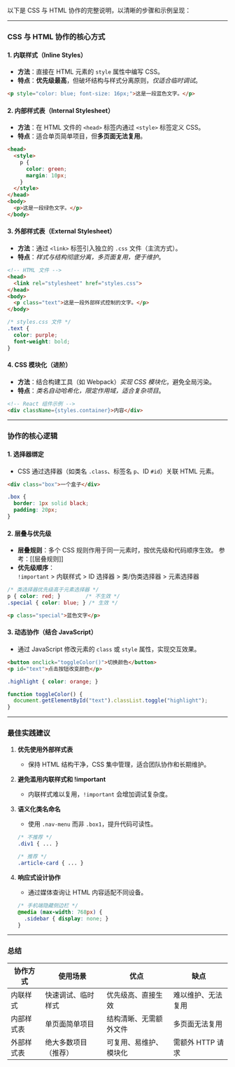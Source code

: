 以下是 CSS 与 HTML 协作的完整说明，以清晰的步骤和示例呈现：

---

### CSS 与 HTML 协作的核心方式

#### 1. 内联样式（Inline Styles）  
   - **方法**：直接在 HTML 元素的 `style` 属性中编写 CSS。  
   - **特点**：**优先级最高**，但破坏结构与样式分离原则，*仅适合临时调试*。  
   ```html
   <p style="color: blue; font-size: 16px;">这是一段蓝色文字。</p>
   ```

#### 2. 内部样式表（Internal Stylesheet）  
   - **方法**：在 HTML 文件的 `<head>` 标签内通过 `<style>` 标签定义 CSS。  
   - **特点**：适合单页简单项目，但**多页面无法复用**。  
   ```html
   <head>
     <style>
       p { 
         color: green; 
         margin: 10px;
       }
     </style>
   </head>
   <body>
     <p>这是一段绿色文字。</p>
   </body>
   ```

#### 3. 外部样式表（External Stylesheet）  
   - **方法**：通过 `<link>` 标签引入独立的 `.css` 文件（主流方式）。  
   - **特点**：*样式与结构彻底分离，多页面复用，便于维护*。  
   ```html
   <!-- HTML 文件 -->
   <head>
     <link rel="stylesheet" href="styles.css">
   </head>
   <body>
     <p class="text">这是一段外部样式控制的文字。</p>
   </body>
   ```
   ```css
   /* styles.css 文件 */
   .text {
     color: purple;
     font-weight: bold;
   }
   ```

#### 4. CSS 模块化（进阶）  
   - **方法**：结合构建工具（如 Webpack）*实现 CSS 模块化*，避免全局污染。  
   - **特点**：*类名自动哈希化，限定作用域，适合复杂项目*。  
   ```html
   <!-- React 组件示例 -->
   <div className={styles.container}>内容</div>
   ```

---

### 协作的核心逻辑

#### 1. 选择器绑定  
   - CSS 通过选择器（如类名 `.class`、标签名 `p`、ID `#id`）关联 HTML 元素。  
   ```html
   <div class="box">一个盒子</div>
   ```
   ```css
   .box { 
     border: 1px solid black; 
     padding: 20px;
   }
   ```

#### 2. **层叠与优先级**  
   - **层叠规则**：多个 CSS 规则作用于同一元素时，按优先级和代码顺序生效。  参考：[[层叠规则]]
   - **优先级顺序**：  
     `!important` > 内联样式 > ID 选择器 > 类/伪类选择器 > 元素选择器  

   ```css
   /* 类选择器优先级高于元素选择器 */
   p { color: red; }        /* 不生效 */
   .special { color: blue; } /* 生效 */
   ```
   ```html
   <p class="special">蓝色文字</p>
   ```

#### 3. 动态协作（结合 JavaScript）  
   - 通过 JavaScript 修改元素的 `class` 或 `style` 属性，实现交互效果。  
   ```html
   <button onclick="toggleColor()">切换颜色</button>
   <p id="text">点击按钮改变颜色</p>
   ```
   ```css
   .highlight { color: orange; }
   ```
   ```javascript
   function toggleColor() {
     document.getElementById("text").classList.toggle("highlight");
   }
   ```

---

### 最佳实践建议

1. **优先使用外部样式表**  
   - 保持 HTML 结构干净，CSS 集中管理，适合团队协作和长期维护。

2. **避免滥用内联样式和 !important**  
   - 内联样式难以复用，`!important` 会增加调试复杂度。

3. **语义化类名命名**  
   - 使用 `.nav-menu` 而非 `.box1`，提升代码可读性。  
   ```css
   /* 不推荐 */
   .div1 { ... }
   
   /* 推荐 */
   .article-card { ... }
   ```

4. **响应式设计协作**  
   - 通过媒体查询让 HTML 内容适配不同设备。  
   ```css
   /* 手机端隐藏侧边栏 */
   @media (max-width: 768px) {
     .sidebar { display: none; }
   }
   ```

---

### 总结
| **协作方式**       | **使用场景**                     | **优点**                     | **缺点**               |
|--------------------|--------------------------------|-----------------------------|-----------------------|
| 内联样式           | 快速调试、临时样式              | 优先级高、直接生效            | 难以维护、无法复用     |
| 内部样式表         | 单页面简单项目                  | 结构清晰、无需额外文件        | 多页面无法复用         |
| 外部样式表         | 绝大多数项目（推荐）            | 可复用、易维护、模块化        | 需额外 HTTP 请求       |